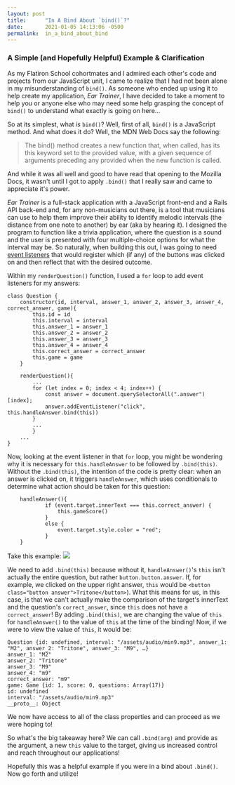 ```yaml
---
layout: post
title:      "In A Bind About `bind()`?"
date:       2021-01-05 14:13:06 -0500
permalink:  in_a_bind_about_bind
---
```


### A Simple (and Hopefully Helpful) Example & Clarification

As my Flatiron School cohortmates and I admired each other's code and projects from our JavaScript unit, I came to realize that I had not been alone in my misunderstanding of `bind()`. As someone who ended up using it to help create my application, *Ear Trainer*, I have decided to take a moment to help you or anyone else who may need some help grasping the concept of `bind()` to understand what exactly is going on here...

So at its simplest, what *is* `bind()`? Well, first of all, `bind()` is a JavaScript method. And what does it do? Well, the MDN Web Docs say the following:
> The bind() method creates a new function that, when called, has its this keyword set to the provided value, with a given sequence of arguments preceding any provided when the new function is called.

And while it was all well and good to have read that opening to the Mozilla Docs, it wasn't until I got to apply `.bind()` that I really saw and came to appreciate it's power.

*Ear Trainer* is a full-stack application with a JavaScript front-end and a Rails API back-end and, for any non-musicians out there, is a tool that musicians can use to help them improve their ability to identify melodic intervals (the distance from one note to another) by ear (aka by hearing it). I designed the program to function like a trivia application, where the question is a sound and the user is presented with four multiple-choice options for what the interval may be. So naturally, when building this out, I was going to need [event listeners](https://www.w3schools.com/js/js_htmldom_eventlistener.asp) that would register which (if any) of the buttons was clicked on and then reflect that with the desired outcome.

Within my `renderQuestion()` function, I used a `for` loop to add event listeners for my answers:

```
class Question {
    constructor(id, interval, answer_1, answer_2, answer_3, answer_4, correct_answer, game){
        this.id = id
        this.interval = interval
        this.answer_1 = answer_1
        this.answer_2 = answer_2
        this.answer_3 = answer_3
        this.answer_4 = answer_4
        this.correct_answer = correct_answer
        this.game = game
    }

    renderQuestion(){
        ... 
        for (let index = 0; index < 4; index++) {
            const answer = document.querySelectorAll(".answer")[index];
            answer.addEventListener("click", this.handleAnswer.bind(this))
        }
        ... 
        }
    ... 
}
```

Now, looking at the event listener in that `for` loop, you might be wondering why it is necessary for `this.handleAnswer` to be followed by `.bind(this)`. Without the `.bind(this)`, the intention of the code is pretty clear: when an answer is clicked on, it triggers `handleAnswer`, which uses conditionals to determine what action should be taken for this question:

```
    handleAnswer(){
            if (event.target.innerText === this.correct_answer) {
                this.gameScore()
            }
            else { 
                event.target.style.color = "red";
            }
    }
```


Take this example:
![](https://i.imgur.com/pg3T1l5.png)


We need to add `.bind(this)` because without it, `handleAnswer()`'s `this` isn't actually the entire question, but rather `button.button.answer`. If, for example, we clicked on the upper right answer, `this` would be `<button class="button answer">Tritone</button>`). What this means for us, in this case, is that we can't actually make the comparison of the target's innerText and the question's `correct_answer`, since `this` does not have a `correct_answer`! By adding `.bind(this)`, we are changing the value of `this` for `handleAnswer()` to the value of `this` at the time of the binding! Now, if we were to view the value of `this`, it would be:

```
Question {id: undefined, interval: "/assets/audio/min9.mp3", answer_1: "M2", answer_2: "Tritone", answer_3: "M9", …}
answer_1: "M2"
answer_2: "Tritone"
answer_3: "M9"
answer_4: "m9"
correct_answer: "m9"
game: Game {id: 1, score: 0, questions: Array(17)}
id: undefined
interval: "/assets/audio/min9.mp3"
__proto__: Object
```

We now have access to all of the class properties and can proceed as we were hoping to!

So what's the big takeaway here? We can call `.bind(arg)` and provide as the argument, a new `this` value to the target, giving us increased control and reach throughout our applications!

Hopefully this was a helpful example if you were in a bind about `.bind()`. Now go forth and utilize!
